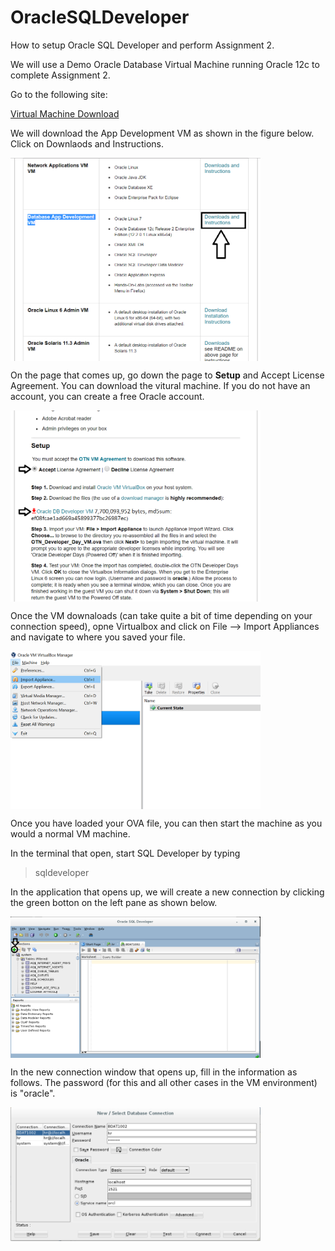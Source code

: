 # OracleSQLDeveloper
How to setup Oracle SQL Developer and perform Assignment 2.

We will use a Demo Oracle Database Virtual Machine running Oracle 12c to complete Assignment 2.

Go to the following site:

<a href="https://goo.gl/zTQSxm">Virtual Machine Download </a>

We will download the App Development VM as shown in the figure below.  Click on Downlaods and Instructions.

<img src="AppDevelopmentVm.png" target="\_blank" alt="App Development VM" width="400" align="middle">

On the page that comes up, go down the page to <b> Setup</b> and Accept License Agreement.  You can download the vitural machine.
If you do not have an account, you can create a free Oracle account.

<img src="AppDevelopmentVm2.png" target="\_blank" alt="App Development VM" width="400" align="middle">


Once the VM downaloads (can take quite a bit of time depending on your connection speed), opne Virtualbox and click on File --> Import Appliances and navigate to where you saved your file.

<img src="AppDevelopmentVm3.png" target="\_blank" alt="App Development VM" width="400" align="middle">

Once you have loaded your OVA file, you can then start the machine as you would a normal VM machine.

In the terminal that open, start SQL Developer by typing

> sqldeveloper

In the application that opens up, we will create a new connection by clicking the green botton on the left pane as shown below.

<img src="AppDevelopmentVm4a.png" target="\_blank" alt="App Development VM" width="400" align="middle">

In the new connection window that opens up, fill in the information as follows.  The password (for this and all other cases in the VM environment) is "oracle".

<img src="AppDevelopmentVm4.png" target="\_blank" alt="App Development VM" width="400" align="middle">

